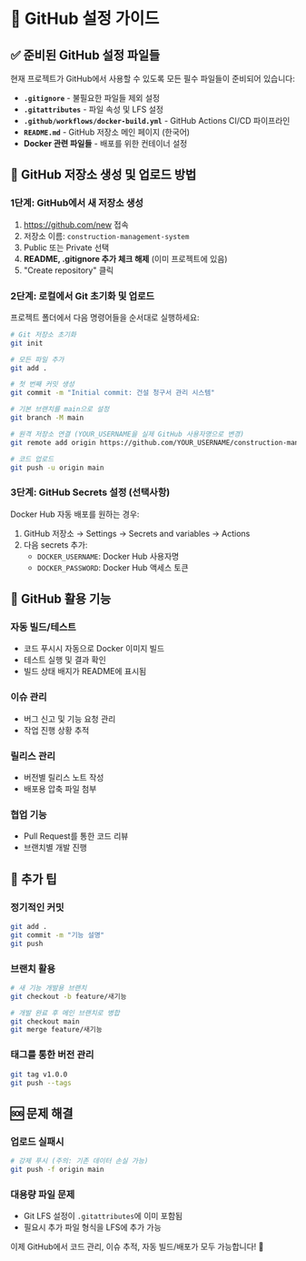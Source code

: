 # 🚀 GitHub 설정 가이드

## ✅ 준비된 GitHub 설정 파일들

현재 프로젝트가 GitHub에서 사용할 수 있도록 모든 필수 파일들이 준비되어 있습니다:

- **`.gitignore`** - 불필요한 파일들 제외 설정
- **`.gitattributes`** - 파일 속성 및 LFS 설정
- **`.github/workflows/docker-build.yml`** - GitHub Actions CI/CD 파이프라인
- **`README.md`** - GitHub 저장소 메인 페이지 (한국어)
- **Docker 관련 파일들** - 배포를 위한 컨테이너 설정

## 🚀 GitHub 저장소 생성 및 업로드 방법

### 1단계: GitHub에서 새 저장소 생성
1. https://github.com/new 접속
2. 저장소 이름: `construction-management-system`
3. Public 또는 Private 선택
4. **README, .gitignore 추가 체크 해제** (이미 프로젝트에 있음)
5. "Create repository" 클릭

### 2단계: 로컬에서 Git 초기화 및 업로드
프로젝트 폴더에서 다음 명령어들을 순서대로 실행하세요:

```bash
# Git 저장소 초기화
git init

# 모든 파일 추가
git add .

# 첫 번째 커밋 생성
git commit -m "Initial commit: 건설 청구서 관리 시스템"

# 기본 브랜치를 main으로 설정
git branch -M main

# 원격 저장소 연결 (YOUR_USERNAME을 실제 GitHub 사용자명으로 변경)
git remote add origin https://github.com/YOUR_USERNAME/construction-management-system.git

# 코드 업로드
git push -u origin main
```

### 3단계: GitHub Secrets 설정 (선택사항)
Docker Hub 자동 배포를 원하는 경우:

1. GitHub 저장소 → Settings → Secrets and variables → Actions
2. 다음 secrets 추가:
   - `DOCKER_USERNAME`: Docker Hub 사용자명
   - `DOCKER_PASSWORD`: Docker Hub 액세스 토큰

## 🎯 GitHub 활용 기능

### 자동 빌드/테스트
- 코드 푸시시 자동으로 Docker 이미지 빌드
- 테스트 실행 및 결과 확인
- 빌드 상태 배지가 README에 표시됨

### 이슈 관리
- 버그 신고 및 기능 요청 관리
- 작업 진행 상황 추적

### 릴리스 관리
- 버전별 릴리스 노트 작성
- 배포용 압축 파일 첨부

### 협업 기능
- Pull Request를 통한 코드 리뷰
- 브랜치별 개발 진행

## 📝 추가 팁

### 정기적인 커밋
```bash
git add .
git commit -m "기능 설명"
git push
```

### 브랜치 활용
```bash
# 새 기능 개발용 브랜치
git checkout -b feature/새기능

# 개발 완료 후 메인 브랜치로 병합
git checkout main
git merge feature/새기능
```

### 태그를 통한 버전 관리
```bash
git tag v1.0.0
git push --tags
```

## 🆘 문제 해결

### 업로드 실패시
```bash
# 강제 푸시 (주의: 기존 데이터 손실 가능)
git push -f origin main
```

### 대용량 파일 문제
- Git LFS 설정이 `.gitattributes`에 이미 포함됨
- 필요시 추가 파일 형식을 LFS에 추가 가능

이제 GitHub에서 코드 관리, 이슈 추적, 자동 빌드/배포가 모두 가능합니다! 🎉